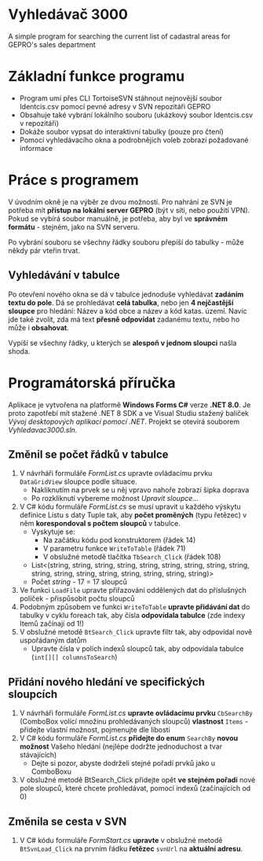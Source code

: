 # Vyhledávač 3000

A simple program for searching the current list of cadastral areas for GEPRO's sales department

# Základní funkce programu

- Program umí přes CLI TortoiseSVN stáhnout nejnovější soubor Identcis.csv pomocí pevné adresy v SVN repozitáři GEPRO
- Obsahuje také vybrání lokálního souboru (ukázkový soubor Identcis.csv v repozitáři)
- Dokáže soubor vypsat do interaktivní tabulky (pouze pro čtení)
- Pomocí vyhledávacího okna a podrobnějích voleb zobrazí požadované informace

# Práce s programem

V úvodním okně je na výběr ze dvou možností. Pro nahrání ze SVN je potřeba mít **přístup na lokální server GEPRO** (být v síti, nebo použití VPN). Pokud se vybírá soubor manuálně, je potřeba, aby byl ve **správném formátu** - stejném, jako na SVN serveru.

Po vybrání souboru se všechny řádky souboru přepíší do tabulky - může někdy pár vteřin trvat.

## Vyhledávání v tabulce

Po otevření nového okna se dá v tabulce jednoduše vyhledávat **zadáním textu do pole**. Dá se prohledávat **celá tabulka**, nebo jen **4 nejčastější sloupce** pro hledání: Název a kód obce a název a kód katas. území.
Navíc jde také zvolit, zda má text **přesně odpovídat** zadanému textu, nebo ho může i **obsahovat**.

Vypíší se všechny řádky, u kterých se **alespoň v jednom sloupci** našla shoda.

# Programátorská příručka

Aplikace je vytvořena na platformě **Windows Forms C#** verze **.NET 8.0**. Je proto zapotřebí mít stažené .NET 8 SDK a ve Visual Studiu stažený balíček *Vývoj desktopových aplikací pomocí .NET*. Projekt se otevírá souborem *Vyhledavac3000.sln*.

## Změnil se počet řádků v tabulce

1. V návrháři formuláře *FormList.cs* upravte ovládacímu prvku `DataGridView` sloupce podle situace.
    - Nakliknutím na prvek se u něj vpravo nahoře zobrazí šipka doprava
    - Po rozkliknutí vybereme možnost *Upravit sloupce…*
2. V C# kódu formuláře *FormList.cs* se musí upravit u každého výskytu definice Listu s daty Tuple tak, aby **počet proměných** (typu řetězec) v něm **korespondoval s počtem sloupců** v tabulce.
    - Vyskytuje se:
        - Na začátku kódu pod konstruktorem (řádek 14)
        - V parametru funkce `WriteToTable` (řádek 71)
        - V obslužné metodě tlačítka `TbSearch_Click` (řádek 108)
    - List<(string, string, string, string, string, string, string, string, string, string, string, string, string, string, string, string, string)>
    - Počet *string* - 17 = 17 sloupců
3. Ve funkci `LoadFile` upravte přiřazování oddělených dat do příslušných políček - přispůsobit počtu sloupců
4. Podobným způsobem ve funkci `WriteToTable` **upravte přidávání dat** do tabulky v cyklu foreach tak, aby čísla **odpovídala tabulce** (zde indexy Itemů začínají od 1!)
5. V obslužné metodě `BtSearch_Click` upravte filtr tak, aby odpovídal nově uspořádaným datům
    - Upravte čísla v polích indexů sloupců tak, aby odpovídala tabulce (`int[][] columnsToSearch`)

## Přidání nového hledání ve specifických sloupcích

1. V návrháři formuláře *FormList.cs* **upravte ovládacímu prvku** `CbSearchBy` (ComboBox volící množinu prohledávaných sloupců) **vlastnost** `Items` - přidejte vlastní možnost, pojmenujte dle libosti
2. V C# kódu formuláře *FormList.cs* **přidejte do enum** `SearchBy` **novou možnost** Vašeho hledání (nejlépe dodržte jednoduchost a tvar stávajících)
    - Dejte si pozor, abyste dodrželi stejné pořadí prvků jako u ComboBoxu
3. V obslužné metodě BtSearch_Click přidejte opět **ve stejném pořadí** nové pole sloupců, které chcete prohledávat, pomocí indexů (začínajících od 0)

## Změnila se cesta v SVN

1. V C# kódu formuláře *FormStart.cs* **upravte** v obslužné metodě `BtSvnLoad_Click` na prvním řádku **řetězec** `svnUrl` na **aktuální adresu**.
